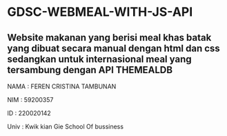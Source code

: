 # GDSC-WEBMEAL-WITH-JS-API
Website makanan yang berisi meal khas batak yang dibuat secara manual dengan html dan css sedangkan untuk internasional meal yang tersambung dengan API THEMEALDB
--
<p>NAMA : FEREN CRISTINA TAMBUNAN</p>
<p>NIM : 59200357</p>
<p>ID : 220020142</p>
<p>Univ : Kwik kian Gie School Of bussiness</p>
